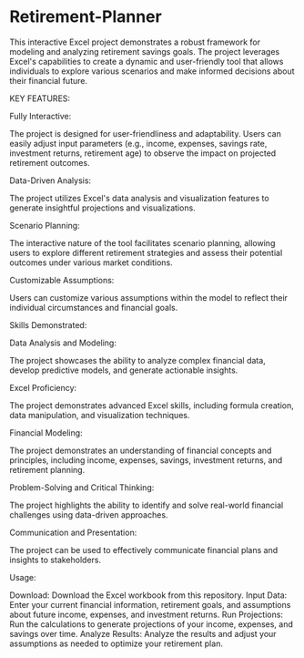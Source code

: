 # Retirement-Planner
This interactive Excel project demonstrates a robust framework for modeling and analyzing retirement savings goals. The project leverages Excel's capabilities to create a dynamic and user-friendly tool that allows individuals to explore various scenarios and make informed decisions about their financial future.

KEY FEATURES:

Fully Interactive: 

  The project is designed for user-friendliness and adaptability. Users can easily adjust input parameters (e.g., income, expenses, savings rate, investment returns, retirement age) to observe the impact on projected retirement outcomes.
  
Data-Driven Analysis: 

  The project utilizes Excel's data analysis and visualization features to generate insightful projections and visualizations.
  
Scenario Planning: 

  The interactive nature of the tool facilitates scenario planning, allowing users to explore different retirement strategies and assess their potential outcomes under various market conditions.
  
Customizable Assumptions: 

  Users can customize various assumptions within the model to reflect their individual circumstances and financial goals.
  
Skills Demonstrated:

Data Analysis and Modeling: 

  The project showcases the ability to analyze complex financial data, develop predictive models, and generate actionable insights.
  
Excel Proficiency: 

  The project demonstrates advanced Excel skills, including formula creation, data manipulation, and visualization techniques.
  
Financial Modeling: 

  The project demonstrates an understanding of financial concepts and principles, including income, expenses, savings, investment returns, and retirement planning.
  
Problem-Solving and Critical Thinking: 

  The project highlights the ability to identify and solve real-world financial challenges using data-driven approaches.
  
Communication and Presentation: 

  The project can be used to effectively communicate financial plans and insights to stakeholders.
  
Usage:

Download: Download the Excel workbook from this repository.
Input Data: Enter your current financial information, retirement goals, and assumptions about future income, expenses, and investment returns.
Run Projections: Run the calculations to generate projections of your income, expenses, and savings over time.
Analyze Results: Analyze the results and adjust your assumptions as needed to optimize your retirement plan.
